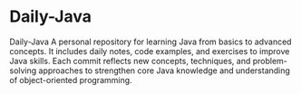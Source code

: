 # Daily-Java
Daily-Java A personal repository for learning Java from basics to advanced concepts. It includes daily notes, code examples, and exercises to improve Java skills. Each commit reflects new concepts, techniques, and problem-solving approaches to strengthen core Java knowledge and understanding of object-oriented programming.
